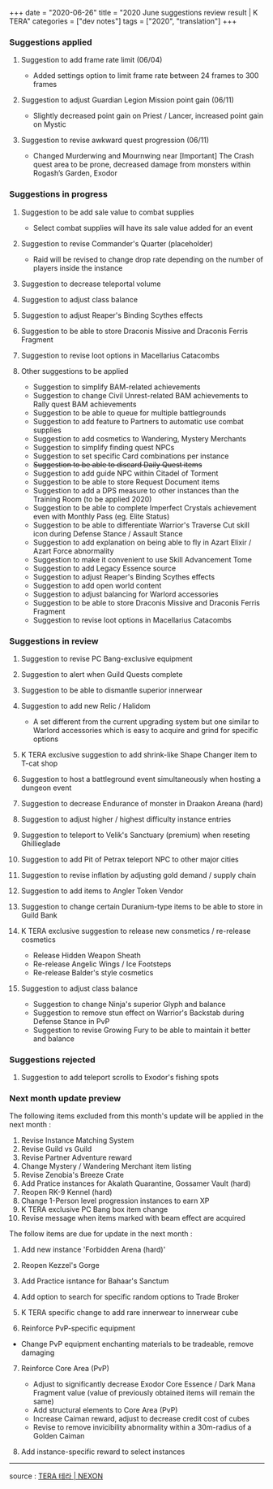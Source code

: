 +++
date = "2020-06-26"
title = "2020 June suggestions review result | K TERA"
categories = ["dev notes"]
tags = ["2020", "translation"]
+++

### Suggestions applied
1. Suggestion to add frame rate limit (06/04)
    - Added settings option to limit frame rate between 24 frames to 300 frames

2. Suggestion to adjust Guardian Legion Mission point gain (06/11)
    - Slightly decreased point gain on Priest / Lancer, increased point gain on Mystic

3. Suggestion to revise awkward quest progression (06/11)
    - Changed Murderwing and Mournwing near [Important] The Crash quest area to be prone, decreased damage from monsters within Rogash’s Garden, Exodor

### Suggestions in progress
1. Suggestion to be add sale value to combat supplies
    - Select combat supplies will have its sale value added for an event

2. Suggestion to revise Commander's Quarter (placeholder)
    - Raid will be revised to change drop rate depending on the number of players inside the instance

3. Suggestion to decrease teleportal volume

4. Suggestion to adjust class balance

5. Suggestion to adjust Reaper's Binding Scythes effects

6. Suggestion to be able to store Draconis Missive and Draconis Ferris Fragment

7. Suggestion to revise loot options in Macellarius Catacombs

8. Other suggestions to be applied
    - Suggestion to simplify BAM-related achievements
    - Suggestion to change Civil Unrest-related BAM achievements to Rally quest BAM achievements
    - Suggestion to be able to queue for multiple battlegrounds
    - Suggestion to add feature to Partners to automatic use combat supplies
    - Suggestion to add cosmetics to Wandering, Mystery Merchants
    - Suggestion to simplify finding quest NPCs
    - Suggestion to set specific Card combinations per instance
    - ~~Suggestion to be able to discard Daily Quest items~~
    - Suggestion to add guide NPC within Citadel of Torment
    - Suggestion to be able to store Request Document items
    - Suggestion to add a DPS measure to other instances than the Training Room (to be applied 2020)
    - Suggestion to be able to complete Imperfect Crystals achievement even with Monthly Pass (eg. Elite Status)
    - Suggestion to be able to differentiate Warrior's Traverse Cut skill icon during Defense Stance / Assault Stance
    - Suggestion to add explanation on being able to fly in Azart Elixir / Azart Force abnormality
    - Suggestion to make it convenient to use Skill Advancement Tome
    - Suggestion to add Legacy Essence source
    - Suggestion to adjust Reaper's Binding Scythes effects
    - Suggestion to add open world content
    - Suggestion to adjust balancing for Warlord accessories
    - Suggestion to be able to store Draconis Missive and Draconis Ferris Fragment
    - Suggestion to revise loot options in Macellarius Catacombs

### Suggestions in review
1. Suggestion to revise PC Bang-exclusive equipment

2. Suggestion to alert when Guild Quests complete

3. Suggestion to be able to dismantle superior innerwear

4. Suggestion to add new Relic / Halidom
    - A set different from the current upgrading system but one similar to Warlord accessories which is easy to acquire and grind for specific options

5. K TERA exclusive suggestion to add shrink-like Shape Changer item to T-cat shop

6. Suggestion to host a battleground event simultaneously when hosting a dungeon event

7. Suggestion to decrease Endurance of monster in Draakon Areana (hard)

8. Suggestion to adjust higher / highest difficulty instance entries

9. Suggestion to teleport to Velik's Sanctuary (premium) when reseting Ghillieglade

10. Suggestion to add Pit of Petrax teleport NPC to other major cities

11. Suggestion to revise inflation by adjusting gold demand / supply chain

12. Suggestion to add items to Angler Token Vendor

13. Suggestion to change certain Duranium-type items to be able to store in Guild Bank

14. K TERA exclusive suggestion to release new consmetics / re-release cosmetics
    - Release Hidden Weapon Sheath
    - Re-release Angelic Wings / Ice Footsteps
    - Re-release Balder's style cosmetics

15. Suggestion to adjust class balance
    - Suggestion to change Ninja's superior Glyph and balance
    - Suggestion to remove stun effect on Warrior's Backstab during Defense Stance in PvP
    - Suggestion to revise Growing Fury to be able to maintain it better and balance

### Suggestions rejected
1. Suggestion to add teleport scrolls to Exodor's fishing spots

### Next month update preview
The following items excluded from this month's update will be applied in the next month :
  1. Revise Instance Matching System
  2. Revise Guild vs Guild
  3. Revise Partner Adventure reward
  4. Change Mystery / Wandering Merchant item listing
  5. Revise Zenobia's Breeze Crate
  6. Add Pratice instances for Akalath Quarantine, Gossamer Vault (hard)
  7. Reopen RK-9 Kennel (hard)
  8. Change 1-Person level progression instances to earn XP
  9. K TERA exclusive PC Bang box item change
  10. Revise message when items marked with beam effect are acquired

The follow items are due for update in the next month :

1. Add new instance 'Forbidden Arena (hard)'

2. Reopen Kezzel's Gorge

3. Add Practice isntance for Bahaar's Sanctum

4. Add option to search for specific random options to Trade Broker

5. K TERA specific change to add rare innerwear to innerwear cube

6. Reinforce PvP-specific equipment
  - Change PvP equipment enchanting materials to be tradeable, remove damaging

7. Reinforce Core Area (PvP)
    - Adjust to significantly decrease Exodor Core Essence / Dark Mana Fragment value (value of previously obtained items will remain the same)
    - Add structural elements to Core Area (PvP)
    - Increase Caiman reward, adjust to decrease credit cost of cubes
    - Revise to remove invicibility abnormality within a 30m-radius of a Golden Caiman

8. Add instance-specific reward to select instances

----

source : [TERA 테라 | NEXON](http://tera.nexon.com/news/gmnote/view.aspx?n4ArticleSN=490)
